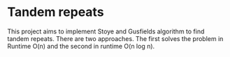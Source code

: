 # Tandem repeats

This project aims to implement Stoye and Gusfields algorithm to find tandem repeats.
There are two approaches. The first solves the problem in Runtime O(n) and the second in runtime O(n log n).